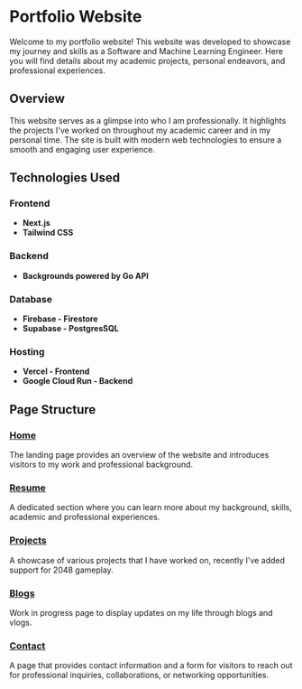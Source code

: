 # Portfolio Website
Welcome to my portfolio website! This website was developed to showcase my journey and skills as a Software and Machine Learning Engineer. Here you will find details about my academic projects, personal endeavors, and professional experiences.

## Overview
This website serves as a glimpse into who I am professionally. It highlights the projects I've worked on throughout my academic career and in my personal time. The site is built with modern web technologies to ensure a smooth and engaging user experience.

## Technologies Used

### Frontend
- **Next.js**
- **Tailwind CSS**

### Backend
- **Backgrounds powered by Go API**

### Database
- **Firebase - Firestore**
- **Supabase - PostgresSQL**

### Hosting
- **Vercel - Frontend**
- **Google Cloud Run - Backend**

## Page Structure

### [Home](https://www.nirvekpandey.com/)
The landing page provides an overview of the website and introduces visitors to my work and professional background.

### [Resume](https://www.nirvekpandey.com/resume)
A dedicated section where you can learn more about my background, skills, academic and professional experiences. 

### [Projects](https://www.nirvekpandey.com/projects)
A showcase of various projects that I have worked on, recently I've added support for 2048 gameplay.

### [Blogs](https://www.nirvekpandey.com/blogs)
Work in progress page to display updates on my life through blogs and vlogs.

### [Contact](https://www.nirvekpandey.com/contact)
A page that provides contact information and a form for visitors to reach out for professional inquiries, collaborations, or networking opportunities.
